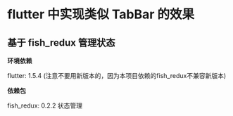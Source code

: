 # flutter 中实现类似 TabBar 的效果

## 基于 fish_redux 管理状态

**环境依赖**

flutter: 1.5.4 (注意不要用新版本的，因为本项目依赖的fish_redux不兼容新版本)

**依赖包**

fish_redux: 0.2.2 状态管理
